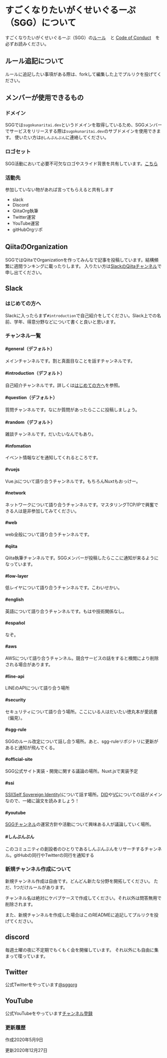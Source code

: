 # すごくなりたいがくせいぐるーぷ（SGG）について

すごくなりたいがくせいぐるーぷ（SGG）の[ルール](./GENERAL_RULES.md)　と [Code of Conduct](./CODE_OF_CONDUCT.md)　を必ずお読みください。

## ルール追記について

ルールに追記したい事項がある際は、forkして編集した上でプルリクを投げてください。

## メンバーが使用できるもの

### ドメイン

SGGでは`sugokunaritai.dev`というドメインを取得しているため、SGGメンバーでサービスをリリースする際は`sugokunaritai.dev`のサブドメインを使用できます。
使いたい方は`@しんぶんぶん`に連絡してください。

### ロゴセット

SGG活動において必要不可欠なロゴやスライド背景を共有しています。[こちら](https://github.com/sugokunaritai-gakusei-group/src)

### 活動先
参加していない物があれば言ってもらえると共有します
- slack
- Discord
- QiitaOrg執筆
- Twitter運営
- YouTube運営
- gitHubOrgリポ

## QiitaのOrganization

SGGではQiitaでOrganizationを作ってみんなで記事を投稿しています。結構頻繁に週間ランキングに載ったりします。
入りたい方は[SlackのQiitaチャンネル](#qiita)で申し出てください。

## Slack

### はじめての方へ

Slackに入ったらまず`#introduction`で自己紹介をしてください。Slack上での名前、学年、得意分野などについて書くと良いと思います。

### チャンネル一覧

#### #general（デフォルト）

メインチャンネルです。割と真面目なことを話すチャンネルです。

#### #introduction（デフォルト）

自己紹介チャンネルです。詳しくは[はじめての方へ](#はじめての方へ)を参照。

#### #question（デフォルト）

質問チャンネルです。なにか質問があったらここに投稿しましょう。

#### #random（デフォルト）

雑談チャンネルです。だいたいなんでもあり。

#### #infomation

イベント情報などを通知してくれるところです。

#### #vuejs

Vue.jsについて語り合うチャンネルです。もちろんNuxtもおっけー。

#### #network

ネットワークについて語り合うチャンネルです。マスタリングTCP/IPで興奮できる人は是非参加してみてください。

#### #web

web全般について語り合うチャンネルです。

#### #qiita

Qiita執筆チャンネルです。SGGメンバーが投稿したらここに通知が来るようになっています。

#### #low-layer

低レイヤについて語り合うチャンネルです。こわいせかい。

#### #english

英語について語り合うチャンネルです。もはや技術関係なし。

#### #español

なぞ。

#### #aws

AWSについて語り合うチャンネル。競合サービスの話をすると検閲により削除される場合があります。

#### #line-api

LINEのAPIについて語り合う場所

#### #security

セキュリティについて語り合う場所。ここにいる人はだいたい徳丸本が愛読書（偏見）。

#### #sgg-rule

SGGのルール改定について話し合う場所。あと、sgg-ruleリポジトリに更新があると通知が飛んでくる。

#### #official-site

SGG公式サイト実装・開発に関する議論の場所。Nuxt.jsで実装予定

#### #ssi

[SSI(Self Sovereign Identity)](https://sovrin.org/faq/what-is-self-sovereign-identity/)について話す場所。[DID](https://www.w3.org/TR/did-core/)や[VC](https://www.w3.org/TR/vc-data-model/)についての話がメインなので、一緒に論文を読みましょう！

#### #youtube

[SGGチャンネル](https://www.youtube.com/channel/UChVaX0bWn3W-X53FxQoxLBw)の運営方針や活動について興味ある人が議論していく場所。


#### #しんぶんぶん
このコミュニティの創設者のひとりであるしんぶんぶんをリサーチするチャンネル。gitHubの同行やTwitterの同行を通知する

### 新規チャンネル作成について

新規チャンネル作成は自由です。どんどん新たな分野を開拓してください。
ただ、1つだけルールがあります。

チャンネル名は絶対にケバブケースで作成してください。それ以外は問答無用で削除されます。

また、新規チャンネルを作成した場合はこのREADMEに追記してプルリクを投げてください。

## discord
毎週土曜の夜に不定期でもくもく会を開催しています。
それ以外にも自由に集まって喋っています。

## Twitter 
公式Twitterをやっています[@sggorg](https://twitter.com/sggorg)

## YouTube
公式YouTubeをやっています[チャンネル登録](https://www.youtube.com/channel/UChVaX0bWn3W-X53FxQoxLBw)

### 更新履歴

作成2020年5月9日

更新2020年12月27日
